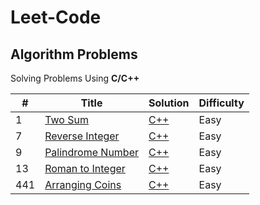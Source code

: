 # Leet-Code 
## Algorithm Problems

Solving Problems Using **C/C++**

| # | Title | Solution | Difficulty |
|---| ----- | -------- | ---------- |
|1|[Two Sum](https://leetcode.com/problems/two-sum/)| [C++](./Algorithms/TwoSum/two_sum.cpp)|Easy|
|7|[Reverse Integer](https://leetcode.com/problems/reverse-integer/)| [C++](./Algorithms/ReverseInteger/Reverse_Integer.cpp)|Easy|
|9|[Palindrome Number](https://leetcode.com/problems/palindrome-number/)| [C++](./Algorithms/PalindromeNumber/Palindrome_Number.cpp)|Easy|
|13|[Roman to Integer](https://leetcode.com/problems/roman-to-integer/)| [C++](./Algorithms/RomanToInteger/Roman_To_Integer.cpp)|Easy|
|441|[Arranging Coins](https://leetcode.com/problems/arranging-coins/)| [C++](./Algorithms/ArrangingCoins/Arranging_Coins.cpp)|Easy|
